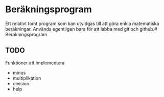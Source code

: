 # Beräkningsprogram

Ett relativt tomt program som kan utvidgas till att göra enkla matematiska beräkningar. Används egentligen bara för att labba med git och github.# Berakningsprogram

## TODO

Funktioner att implementera
* minus
* multiplikation
* division
* help